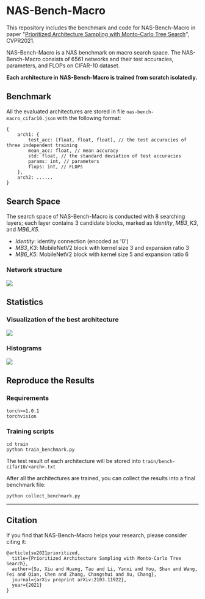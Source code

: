 # NAS-Bench-Macro

This repository includes the benchmark and code for NAS-Bench-Macro in paper "[Prioritized Architecture Sampling with Monto-Carlo Tree Search](https://arxiv.org/abs/2103.11922)", CVPR2021.

NAS-Bench-Macro is a NAS benchmark on macro search space. The NAS-Bench-Macro consists of 6561 networks and their test accuracies, parameters, and FLOPs on CIFAR-10 dataset.

**Each architecture in NAS-Bench-Macro is trained from scratch isolatedly.**

## Benchmark
All the evaluated architectures are stored in file `nas-bench-macro_cifar10.json` with the following format:

```
{
    arch1: {
        test_acc: [float, float, float], // the test accuracies of three independent training
        mean_acc: float, // mean accuracy
        std: float, // the standard deviation of test accuracies
        params: int, // parameters
        flops: int, // FLOPs 
    },
    arch2: ......
}
```

## Search Space
The search space of NAS-Bench-Macro is conducted with 8 searching layers; each layer contains 3 candidate blocks, marked as _Identity_, _MB3_K3_, and _MB6_K5_.

* _Identity_: identity connection (encoded as '0')
* _MB3_K3_: MobileNetV2 block with kernel size 3 and expansion ratio 3
* _MB6_K5_: MobileNetV2 block with kernel size 5 and expansion ratio 6

### Network structure
![](assests/network_structure.png)

## Statistics
### Visualization of the best architecture
![](assests/best_architecture.png)

### Histograms
![](assests/histograms.png)

## Reproduce the Results
### Requirements
```
torch>=1.0.1
torchvision
```

### Training scripts
```shell
cd train
python train_benchmark.py
```
The test result of each architecture will be stored into `train/bench-cifar10/<arch>.txt`

After all the architectures are trained, you can collect the results into a final benchmark file:
```shell
python collect_benchmark.py
```

---

## Citation
If you find that NAS-Bench-Macro helps your research, please consider citing it:

```
@article{su2021prioritized,
  title={Prioritized Architecture Sampling with Monto-Carlo Tree Search},
  author={Su, Xiu and Huang, Tao and Li, Yanxi and You, Shan and Wang, Fei and Qian, Chen and Zhang, Changshui and Xu, Chang},
  journal={arXiv preprint arXiv:2103.11922},
  year={2021}
}
```
